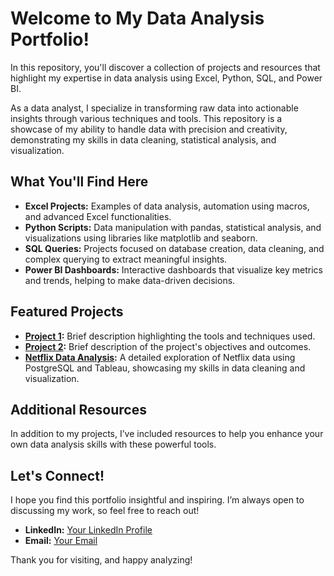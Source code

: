 # Welcome to My Data Analysis Portfolio!

In this repository, you'll discover a collection of projects and resources that highlight my expertise in data analysis using Excel, Python, SQL, and Power BI.

As a data analyst, I specialize in transforming raw data into actionable insights through various techniques and tools. This repository is a showcase of my ability to handle data with precision and creativity, demonstrating my skills in data cleaning, statistical analysis, and visualization.

## What You'll Find Here

- **Excel Projects:** Examples of data analysis, automation using macros, and advanced Excel functionalities.
- **Python Scripts:** Data manipulation with pandas, statistical analysis, and visualizations using libraries like matplotlib and seaborn.
- **SQL Queries:** Projects focused on database creation, data cleaning, and complex querying to extract meaningful insights.
- **Power BI Dashboards:** Interactive dashboards that visualize key metrics and trends, helping to make data-driven decisions.

## Featured Projects

- **[Project 1](link-to-project):** Brief description highlighting the tools and techniques used.
- **[Project 2](link-to-project):** Brief description of the project's objectives and outcomes.
- **[Netflix Data Analysis](link-to-project):** A detailed exploration of Netflix data using PostgreSQL and Tableau, showcasing my skills in data cleaning and visualization.

## Additional Resources

In addition to my projects, I’ve included resources to help you enhance your own data analysis skills with these powerful tools.

## Let's Connect!

I hope you find this portfolio insightful and inspiring. I’m always open to discussing my work, so feel free to reach out!

- **LinkedIn:** [Your LinkedIn Profile](https://www.linkedin.com/in/jucage2000/)
- **Email:** [Your Email](juangereda@gmail.com)

Thank you for visiting, and happy analyzing!
